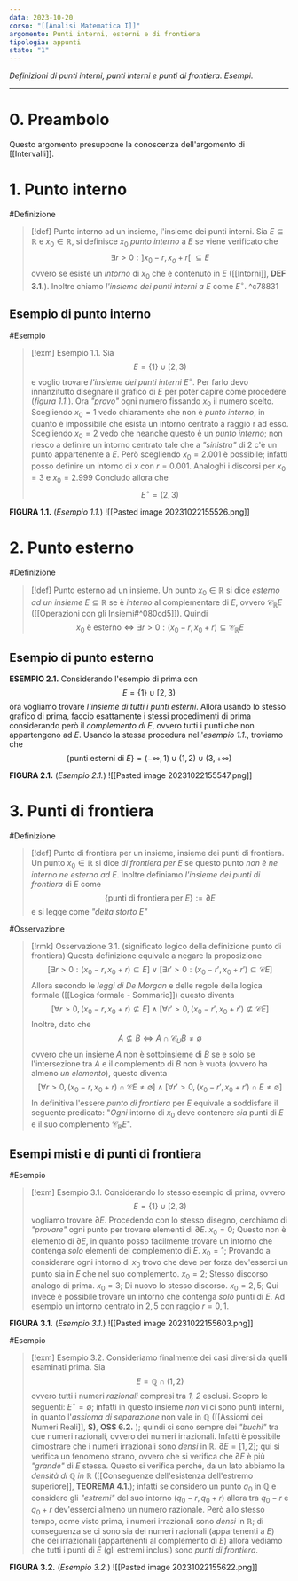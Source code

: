 ```yaml
---
data: 2023-10-20
corso: "[[Analisi Matematica I]]"
argomento: Punti interni, esterni e di frontiera
tipologia: appunti
stato: "1"
---
```

*Definizioni di punti interni, punti interni e punti di frontiera. Esempi.*
- - -
# 0. Preambolo
Questo argomento presuppone la conoscenza dell'argomento di [[Intervalli]].
# 1. Punto interno
#Definizione 
> [!def] Punto interno ad un insieme, l'insieme dei punti interni.
> Sia $E \subseteq \mathbb{R}$ e $x_0 \in \mathbb{R}$, si definisce $x_0$ *punto interno* a $E$ se viene verificato che 
> $$\exists r > 0 : ]x_0-r, x_o+r[\  \subseteq E$$
> ovvero se esiste un *intorno* di $x_0$ che è contenuto in $E$ ([[Intorni]], **DEF 3.1.**).
> Inoltre chiamo *l'insieme dei punti interni a $E$* come $E^{\circ}$. 
^c78831
## Esempio di punto interno
#Esempio 
> [!exm] Esempio 1.1. 
> Sia $$E = \{1\} \cup [2, 3)$$e voglio trovare *l'insieme dei punti interni* $E^{\circ}$.
   Per farlo devo innanzitutto disegnare il grafico di $E$ per poter capire come procedere (*figura 1.1.*).
   Ora *"provo"* ogni numero fissando $x_0$ il numero scelto.
   Scegliendo $x_0 = 1$ vedo chiaramente che non è *punto interno*, in quanto è impossibile che esista un intorno centrato a raggio r ad esso.  
   Scegliendo $x_0 = 2$ vedo che neanche questo è un *punto interno*; non riesco a definire un intorno centrato tale che a *"sinistra"* di $2$ c'è un punto appartenente a $E$. 
   Però scegliendo $x_0 = 2.001$ è possibile; infatti posso definire un intorno di $x$ con $r = 0.001$. 
   Analoghi i discorsi per $x_0 =3$ e $x_0 = 2.999$
   Concludo allora che $$E^{\circ} = (2, 3)$$

**FIGURA 1.1.** (*Esempio 1.1.*)
![[Pasted image 20231022155526.png]]
# 2. Punto esterno
#Definizione 
> [!def] Punto esterno ad un insieme.
> Un punto $x_0 \in \mathbb{R}$ si dice *esterno ad un insieme* $E \subseteq \mathbb{R}$ se è *interno* al complementare di $E$, ovvero $\mathcal{C}_{\mathbb{R}}E$ ([[Operazioni con gli Insiemi#^080cd5]]).
> Quindi 
> $$x_0 \text{ è esterno} \iff \exists r >0: (x_0-r, x_0 + r) \subseteq \mathcal{C}_{\mathbb{R}}E$$
## Esempio di punto esterno
**ESEMPIO 2.1.** Considerando l'esempio di prima con $$E = \{1\} \cup [2, 3)$$ora vogliamo trovare *l'insieme di tutti i punti esterni*. Allora usando lo stesso grafico di prima, faccio esattamente i stessi procedimenti di prima considerando però il *complemento di $E$*, ovvero tutti i punti che non appartengono ad $E$. 
Usando la stessa procedura nell'*esempio 1.1.*, troviamo che $$\{\text{punti esterni di }E\} = (-\infty, 1) \cup(1,2) \cup(3, + \infty)$$

**FIGURA 2.1.** (*Esempio 2.1.*)
![[Pasted image 20231022155547.png]]
# 3. Punti di frontiera
#Definizione 
> [!def] Punto di frontiera per un insieme, insieme dei punti di frontiera.
> Un punto $x_0 \in \mathbb{R}$ si dice *di frontiera per* $E$ se questo punto *non è ne interno ne esterno ad* $E$. 
> Inoltre definiamo *l'insieme dei punti di frontiera* di $E$ come
> $$\{\text{punti di frontiera per }E\} :=\partial E$$
> e si legge come *"delta storto E"*

#Osservazione 
>[!rmk] Osservazione 3.1. (significato logico della definizione punto di frontiera)
   Questa definizione equivale a negare la proposizione 
   $$[\exists r > 0: (x_0-r, x_0+r)\subseteq E] \vee [\exists r'>0: (x_0-r', x_0+r')  \subseteq \mathcal{C}E]$$
   Allora secondo le *leggi di De Morgan* e delle regole della logica formale ([[Logica formale - Sommario]]) questo diventa 
   $$[\forall r >0, (x_0-r, x_0+r) \not\subseteq E] \land [\forall r'>0, (x_0-r', x_0+r') \not\subseteq \mathcal{C}E]$$
   Inoltre, dato che 
   $$A \not\subseteq B \iff A \cap \mathcal{C}_{U}B \neq \emptyset$$
   ovvero che un insieme $A$ non è sottoinsieme di $B$ se e solo se l'intersezione tra $A$ e il complemento di $B$ non è vuota (ovvero ha almeno *un elemento*), questo diventa
   $$[\forall r >0, (x_0 - r, x_0+r) \cap \mathcal{C}E \neq \emptyset] \land [\forall r' > 0, (x_0 - r', x_0+r') \cap E \neq \emptyset]$$
   In definitiva l'essere *punto di frontiera* per $E$ equivale a soddisfare il seguente predicato: 
   "*Ogni* intorno di $x_0$ deve contenere *sia* punti di $E$ e il suo complemento $\mathcal{C}_\mathbb{R}E$".
## Esempi misti e di punti di frontiera
#Esempio 
> [!exm] Esempio 3.1.
Considerando lo stesso esempio di prima, ovvero $$E = \{1\} \cup [2, 3)$$vogliamo trovare $\partial E$.
Procedendo con lo stesso disegno, cerchiamo di *"provare"* ogni punto per trovare elementi di $\partial E$.
$x_0 = 0$; Questo non è elemento di $\partial E$, in quanto posso facilmente trovare un intorno che contenga *solo* elementi del complemento di $E$.
$x_0 = 1$; Provando a considerare ogni intorno di $x_0$ trovo che deve per forza dev'esserci un punto sia in $E$ che nel suo complemento.
$x_0 = 2$; Stesso discorso analogo di prima.
$x_0 = 3$; Di nuovo lo stesso discorso.
$x_0 = 2,5$; Qui invece è possibile trovare un intorno che contenga *solo* punti di $E$. Ad esempio un intorno centrato in $2,5$ con raggio $r=0,1$.

**FIGURA 3.1.** (*Esempio 3.1.*)
![[Pasted image 20231022155603.png]]

#Esempio 
> [!exm] Esempio 3.2.
   Consideriamo finalmente dei casi diversi da quelli esaminati prima. Sia $$E = \mathbb{Q} \cap (1,2)$$ovvero tutti i numeri *razionali* compresi tra *1, 2* esclusi.
Scopro le seguenti:
$E^{\circ} = \emptyset$; infatti in questo insieme *non* vi ci sono punti interni, in quanto l'*assioma di separazione*  non vale in $\mathbb{Q}$ ([[Assiomi dei Numeri Reali]], **S)**, **OSS 6.2.** ); quindi ci sono sempre dei *"buchi"* tra due numeri razionali, ovvero dei numeri irrazionali. Infatti è possibile dimostrare che i numeri irrazionali sono *densi* in $\mathbb{R}$.
$\partial E = [1, 2]$; qui si verifica un fenomeno strano, ovvero che si verifica che $\partial E$ è più *"grande"* di $E$ stessa. 
Questo si verifica perché, da un lato abbiamo la *densità di $\mathbb{Q}$ in $\mathbb{R}$* ([[Conseguenze dell'esistenza dell'estremo superiore]], **TEOREMA 4.1.**); infatti se considero un punto $q_0$ in $\mathbb{Q}$ e considero gli *"estremi"* del suo intorno $(q_0 - r, q_0 +r)$ allora tra $q_0 -r$ e $q_0 + r$ dev'esserci almeno un numero razionale. 
Però allo stesso tempo, come visto prima, i numeri irrazionali sono *densi* in $\mathbb{R}$; di conseguenza se ci sono sia dei numeri razionali (appartenenti a $E$) che dei irrazionali (appartenenti al complemento di $E$) allora vediamo che tutti i punti di $E$ (gli estremi inclusi) sono *punti di frontiera*.

**FIGURA 3.2.** (*Esempio 3.2.*)
![[Pasted image 20231022155622.png]]